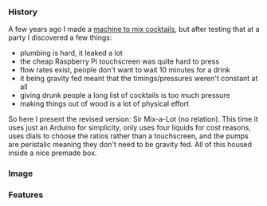 ### History

A few years ago I made a [machine to mix cocktails](https://github.com/Lumorti/drink-182), but after testing that at a party I discovered a few things:

 - plumbing is hard, it leaked a lot
 - the cheap Raspberry Pi touchscreen was quite hard to press
 - flow rates exist, people don't want to wait 10 minutes for a drink
 - it being gravity fed meant that the timings/pressures weren't constant at all
 - giving drunk people a long list of cocktails is too much pressure
 - making things out of wood is a lot of physical effort

So here I present the revised version: Sir Mix-a-Lot (no relation). This time it uses just an Arduino for simplicity, only uses four liquids for cost reasons, uses dials to choose the ratios rather than a touchscreen, and the pumps are peristalic meaning they don't need to be gravity fed. All of this housed inside a nice premade box.

### Image

### Features
